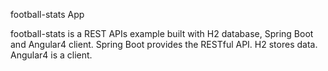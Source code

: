 football-stats App

football-stats is a REST APIs example built with H2 database, Spring Boot and Angular4 client.
Spring Boot provides the RESTful API. H2 stores data. Angular4 is a client.


